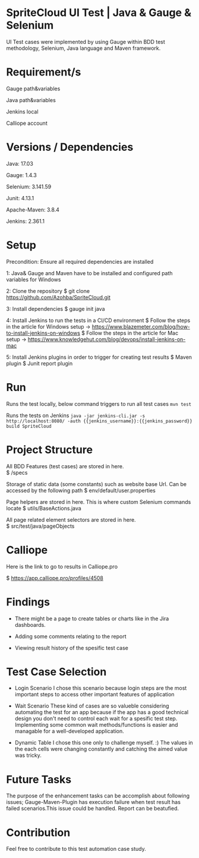 # SpriteCloud UI Test | Java & Gauge & Selenium

UI Test cases were implemented by using Gauge within BDD test methodology, Selenium, Java language and Maven framework.

# Requirement/s

Gauge path&variables

Java path&variables

Jenkins local

Calliope account

# Versions / Dependencies

Java: 17.03

Gauge: 1.4.3

Selenium: 3.141.59

Junit: 4.13.1

Apache-Maven: 3.8.4

Jenkins: 2.361.1


# Setup

Precondition: Ensure all required dependencies are installed

1: Java& Gauge and Maven have to be installed and configured path variables for Windows

2: Clone the repository
$ git clone https://github.com/Azohba/SpriteCloud.git

3: Install dependencies
$ gauge init java

4: Install Jenkins to run the tests in a CI/CD environment
$ Follow the steps in the article for Windows setup -> https://www.blazemeter.com/blog/how-to-install-jenkins-on-windows
$ Follow the steps in the article for Mac setup -> https://www.knowledgehut.com/blog/devops/install-jenkins-on-mac

5: Install Jenkins plugins in order to trigger for creating test results
$ Maven plugin 
$ Junit report plugin

# Run

Runs the test locally, below command triggers to run all test cases
``` mvn test ```

Runs the tests on Jenkins
``` java -jar jenkins-cli.jar -s http://localhost:8080/ -auth {{jenkins_username}}:{{jenkins_password}} build SpriteCloud ```

 
# Project Structure

All BDD Features (test cases) are stored in here.   
$ /specs  

Storage of static data (some constants) such as website base Url. Can be accessed by the following path
$ env/default/user.properties

Page helpers are stored in here. This is where custom Selenium commands locate
$ utils/BaseActions.java

All page related element selectors are stored in here.  
$ src/test/java/pageObjects

 
# Calliope
Here is the link to go to results in Calliope.pro

$ https://app.calliope.pro/profiles/4508

# Findings
- There might be a page to create tables or charts like in the Jira dashboards.

- Adding some comments relating to the report

- Viewing result history of the spesific test case
 

# Test Case Selection
- Login Scenario
I chose this scenario because login steps are the most important steps to access other important features of application

- Wait Scenario
These kind of cases are so valueble considering automating the test for an app because if the app has a good technical design you don't need to control each wait for a spesific test step. Implementing some common wait methods/functions is easier and managable for a well-developed application.

- Dynamic Table
I chose this one only to challenge myself. :) The values in the each cells were changing constantly and catching the aimed value was tricky.

# Future Tasks
The purpose of the enhancement tasks can be accomplish about following issues;
Gauge-Maven-Plugin has execution failure when test result has failed scenarios.This issue could be handled.
Report can be beatufied.

# Contribution

Feel free to contribute to this test automation case study.
